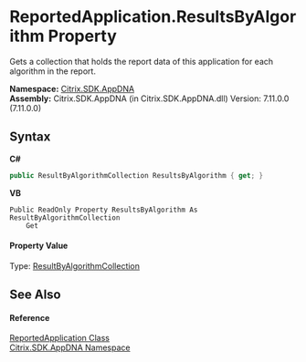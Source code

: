 # ReportedApplication.ResultsByAlgorithm Property 
 

Gets a collection that holds the report data of this application for each algorithm in the report.

**Namespace:**&nbsp;[Citrix.SDK.AppDNA](index.md)<br />**Assembly:**&nbsp;Citrix.SDK.AppDNA (in Citrix.SDK.AppDNA.dll) Version: 7.11.0.0 (7.11.0.0)

## Syntax

**C#**
```csharp
public ResultByAlgorithmCollection ResultsByAlgorithm { get; }
```

**VB**
```vbnet
Public ReadOnly Property ResultsByAlgorithm As ResultByAlgorithmCollection
	Get
```


#### Property Value
Type: <a href="fe7bc65e-e48f-b156-bd10-fbd409c12241">ResultByAlgorithmCollection</a>

## See Also


#### Reference
<a href="f409fefb-d495-c2e1-3447-8bbe4caa9cb1">ReportedApplication Class</a><br /><a href="fe2d265b-410b-8b11-1eb4-a790e0b062bf">Citrix.SDK.AppDNA Namespace</a><br />